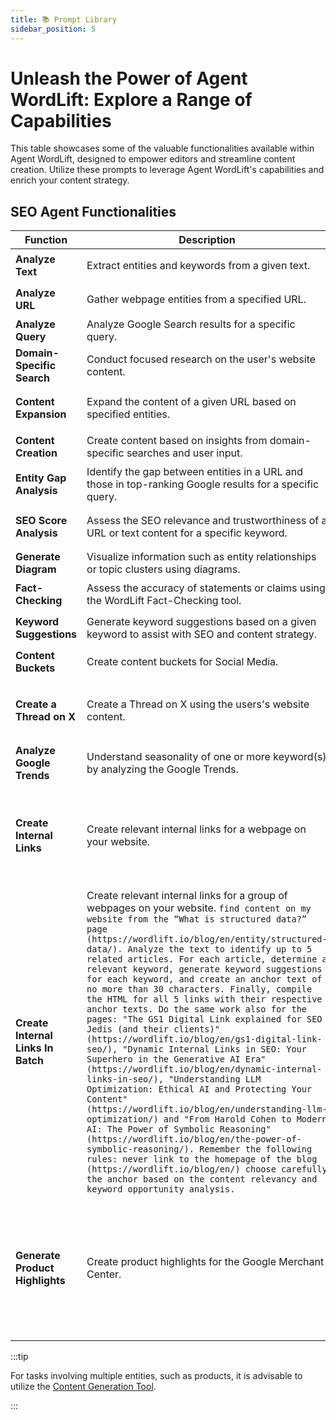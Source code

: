 ```yaml
---
title: 📚 Prompt Library
sidebar_position: 5
---
```


# Unleash the Power of Agent WordLift: Explore a Range of Capabilities

This table showcases some of the valuable functionalities available within Agent WordLift, designed to empower editors and streamline content creation. Utilize these prompts to leverage Agent WordLift's capabilities and enrich your content strategy.

## SEO Agent Functionalities

| Function                   | Description                                                                                              | Sample Prompt                                                                                                                                                                                                                                                      |
|----------------------------|----------------------------------------------------------------------------------------------------------|--------------------------------------------------------------------------------------------------------------------------------------------------------------------------------------------------------------------------------------------------------------------|
| **Analyze Text**           | Extract entities and keywords from a given text.                                                         | `analyze this text to identify the main entities and keywords: 'The quick brown fox jumps over the lazy dog.' `                                                                                                                                                    |
| **Analyze URL**            | Gather webpage entities from a specified URL.                                                            | `analyze the entities on this webpage: 'https://www.example.com/article-about-space-exploration' `                                                                                                                                                                 |
| **Analyze Query**          | Analyze Google Search results for a specific query.                                                      | `analyze the query 'best practices for sustainable gardening' on google.co.uk `                                                                                                                                                                                    |
| **Domain-Specific Search** | Conduct focused research on the user's website content.                                                  | `perform a domain-specific search for articles related to 'artificial intelligence' on my website `                                                                                                                                                                |
| **Content Expansion**      | Expand the content of a given URL based on specified entities.                                           | `expand the content of this URL 'https://www.example.com/blog-post' by focusing on the entities 'renewable energy' and 'solar panels' `                                                                                                                            |
| **Content Creation**       | Create content based on insights from domain-specific searches and user input.                           | `create a new article about 'the impact of blockchain technology on finance' using insights from our website's existing content' `                                                                                                                                 |
| **Entity Gap Analysis**    | Identify the gap between entities in a URL and those in top-ranking Google results for a specific query. | `perform an entity gap analysis for 'https://www.example.com/seo-tips' against the query 'how to improve SEO rankings' `                                                                                                                                           |
| **SEO Score Analysis**     | Assess the SEO relevance and trustworthiness of a URL or text content for a specific keyword.            | `analyze the SEO score for the keyword 'organic coffee' in relation to the content on 'https://www.example.com/organic-coffee-benefits' `                                                                                                                          |
| **Generate Diagram**       | Visualize information such as entity relationships or topic clusters using diagrams.                     | `generate a mind map to visualize the topic clusters for 'sustainable farming practices' `                                                                                                                                                                         |
| **Fact-Checking**          | Assess the accuracy of statements or claims using the WordLift Fact-Checking tool.                       | `fact-check this statement: 'Drinking two liters of water a day can significantly reduce the risk of kidney stones' `                                                                                                                                              |
| **Keyword Suggestions**    | Generate keyword suggestions based on a given keyword to assist with SEO and content strategy.           | `generate keyword suggestions based on 'sustainable living' to refine content focus and enhance discoverability online' `                                                                                                                                          |
| **Content Buckets**        | Create content buckets for Social Media.                                                                 | `search for content related to 'GS1', 'GS1 Digital Link' and create content buckets from Social Media.`                                                                                                                                                            |
| **Create a Thread on X**   | Create a Thread on X using the users's website content.                                                  | `search for 'neuro-symbolic AI' and carefully analyze the writing style on my website and, with this in mind, create a Twitter thread to promote the topic to web publishers. Always add links back to the website to help users discover additional information.` |
| **Analyze Google Trends**  | Understand seasonality of one or more keyword(s) by analyzing the Google Trends.                         | `analyze the trends for 'sunscreen' and 'moisturizer'.`                                                                                                                                                                                                            |
| **Create Internal Links**  | Create relevant internal links for a webpage on your website.                         | `find content on my website from the “What is structured data?” page (https://wordlift.io/blog/en/entity/structured-data/). Analyze the text to identify up to 5 related articles. For each article, determine a relevant keyword, generate keyword suggestions for each keyword, and create an anchor text of no more than 30 characters. Finally, compile the HTML for all 5 links with their respective anchor texts.'.`                                                                                                                                                                                                            |
| **Create Internal Links In Batch**  | Create relevant internal links for a group of webpages on your website.                         `find content on my website from the “What is structured data?” page (https://wordlift.io/blog/en/entity/structured-data/). Analyze the text to identify up to 5 related articles. For each article, determine a relevant keyword, generate keyword suggestions for each keyword, and create an anchor text of no more than 30 characters. Finally, compile the HTML for all 5 links with their respective anchor texts. Do the same work also for the pages: "The GS1 Digital Link explained for SEO Jedis (and their clients)" (https://wordlift.io/blog/en/gs1-digital-link-seo/), "Dynamic Internal Links in SEO: Your Superhero in the Generative AI Era" (https://wordlift.io/blog/en/dynamic-internal-links-in-seo/), "Understanding LLM Optimization: Ethical AI and Protecting Your Content" (https://wordlift.io/blog/en/understanding-llm-optimization/) and "From Harold Cohen to Modern AI: The Power of Symbolic Reasoning" (https://wordlift.io/blog/en/the-power-of-symbolic-reasoning/). Remember the following rules: never link to the homepage of the blog (https://wordlift.io/blog/en/) choose carefully the anchor based on the content relevancy and keyword opportunity analysis.` |
| **Generate Product Highlights**  | Create product highlights for the Google Merchant Center.                         | `find me everything on the website on the Ray-Ban RB3565. Based on this information write me a short bulleted lists of the most relevant highlights of your products. The highlights you provide should help shoppers with easily consumable, quick-to-scan sentence fragments that answer the most common consumer questions or that focus on the most important attributes of the product. Remember the following instructions: Limit: 1 - 150 characters (per highlight). Recommended: 4-6, Minimum 2 highlights. Do not mention discounts. Ensure that the provided content complies with data privacy regulations`                                                                                                                                                                                                            |


:::tip

For tasks involving multiple entities, such as products, it is advisable to utilize the [Content Generation Tool](/content-generation/).

:::